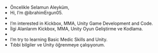 - Öncelikle Selamun Aleyküm,
- Hi, I’m @ibrahimErgun05.
-  
-  I’m interested in Kickbox, MMA, Unity Game Development and Code.
-  İlgi Alanlarım Kickbox, MMA, Unity Oyun Geliştirme ve Kodlama.
- 
-  I’m try to learning Basic Medic Skills and Unity.
-  Tıbbi bilgiler ve Unity öğrenmeye çalışıyorum.
